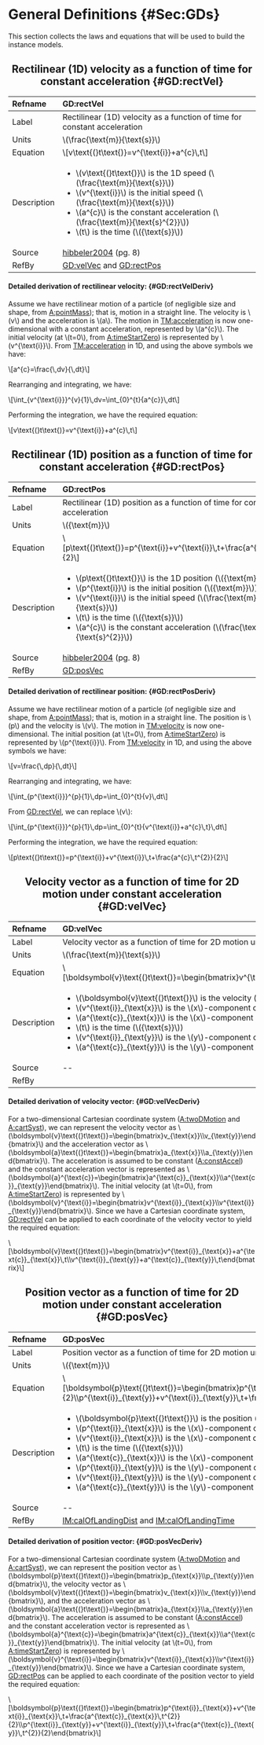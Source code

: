 # General Definitions {#Sec:GDs}

This section collects the laws and equations that will be used to build the instance models.

<div align="center">

## Rectilinear (1D) velocity as a function of time for constant acceleration {#GD:rectVel}

</div>

|Refname    |GD:rectVel                                                                                                                                                                                                                                                                                                          |
|:----------|:-------------------------------------------------------------------------------------------------------------------------------------------------------------------------------------------------------------------------------------------------------------------------------------------------------------------|
|Label      |Rectilinear (1D) velocity as a function of time for constant acceleration                                                                                                                                                                                                                                           |
|Units      |\\(\frac{\text{m}}{\text{s}}\\)                                                                                                                                                                                                                                                                                     |
|Equation   |\\[v\text{(}t\text{)}=v^{\text{i}}+a^{c}\\,t\\]                                                                                                                                                                                                                                                                     |
|Description|<ul><li>\\(v\text{(}t\text{)}\\) is the 1D speed (\\(\frac{\text{m}}{\text{s}}\\))</li><li>\\(v^{\text{i}}\\) is the initial speed (\\(\frac{\text{m}}{\text{s}}\\))</li><li>\\(a^{c}\\) is the constant acceleration (\\(\frac{\text{m}}{\text{s}^{2}}\\))</li><li>\\(t\\) is the time (\\({\text{s}}\\))</li></ul>|
|Source     |[hibbeler2004](./SecReferences.md#hibbeler2004) (pg. 8)                                                                                                                                                                                                                                                             |
|RefBy      |[GD:velVec](./SecGDs.md#GD:velVec) and [GD:rectPos](./SecGDs.md#GD:rectPos)                                                                                                                                                                                                                                         |

#### Detailed derivation of rectilinear velocity: {#GD:rectVelDeriv}

Assume we have rectilinear motion of a particle (of negligible size and shape, from [A:pointMass](./SecAssumps.md#pointMass)); that is, motion in a straight line. The velocity is \\(v\\) and the acceleration is \\(a\\). The motion in [TM:acceleration](./SecTMs.md#TM:acceleration) is now one-dimensional with a constant acceleration, represented by \\(a^{c}\\). The initial velocity (at \\(t=0\\), from [A:timeStartZero](./SecAssumps.md#timeStartZero)) is represented by \\(v^{\text{i}}\\). From [TM:acceleration](./SecTMs.md#TM:acceleration) in 1D, and using the above symbols we have:

\\[a^{c}=\frac{\\,dv}{\\,dt}\\]

Rearranging and integrating, we have:

\\[\int\_{v^{\text{i}}}^{v}{1}\\,dv=\int\_{0}^{t}{a^{c}}\\,dt\\]

Performing the integration, we have the required equation:

\\[v\text{(}t\text{)}=v^{\text{i}}+a^{c}\\,t\\]

<div align="center">

## Rectilinear (1D) position as a function of time for constant acceleration {#GD:rectPos}

</div>

|Refname    |GD:rectPos                                                                                                                                                                                                                                                                                                                                                                    |
|:----------|:-----------------------------------------------------------------------------------------------------------------------------------------------------------------------------------------------------------------------------------------------------------------------------------------------------------------------------------------------------------------------------|
|Label      |Rectilinear (1D) position as a function of time for constant acceleration                                                                                                                                                                                                                                                                                                     |
|Units      |\\({\text{m}}\\)                                                                                                                                                                                                                                                                                                                                                              |
|Equation   |\\[p\text{(}t\text{)}=p^{\text{i}}+v^{\text{i}}\\,t+\frac{a^{c}\\,t^{2}}{2}\\]                                                                                                                                                                                                                                                                                                |
|Description|<ul><li>\\(p\text{(}t\text{)}\\) is the 1D position (\\({\text{m}}\\))</li><li>\\(p^{\text{i}}\\) is the initial position (\\({\text{m}}\\))</li><li>\\(v^{\text{i}}\\) is the initial speed (\\(\frac{\text{m}}{\text{s}}\\))</li><li>\\(t\\) is the time (\\({\text{s}}\\))</li><li>\\(a^{c}\\) is the constant acceleration (\\(\frac{\text{m}}{\text{s}^{2}}\\))</li></ul>|
|Source     |[hibbeler2004](./SecReferences.md#hibbeler2004) (pg. 8)                                                                                                                                                                                                                                                                                                                       |
|RefBy      |[GD:posVec](./SecGDs.md#GD:posVec)                                                                                                                                                                                                                                                                                                                                            |

#### Detailed derivation of rectilinear position: {#GD:rectPosDeriv}

Assume we have rectilinear motion of a particle (of negligible size and shape, from [A:pointMass](./SecAssumps.md#pointMass)); that is, motion in a straight line. The position is \\(p\\) and the velocity is \\(v\\). The motion in [TM:velocity](./SecTMs.md#TM:velocity) is now one-dimensional. The initial position (at \\(t=0\\), from [A:timeStartZero](./SecAssumps.md#timeStartZero)) is represented by \\(p^{\text{i}}\\). From [TM:velocity](./SecTMs.md#TM:velocity) in 1D, and using the above symbols we have:

\\[v=\frac{\\,dp}{\\,dt}\\]

Rearranging and integrating, we have:

\\[\int\_{p^{\text{i}}}^{p}{1}\\,dp=\int\_{0}^{t}{v}\\,dt\\]

From [GD:rectVel](./SecGDs.md#GD:rectVel), we can replace \\(v\\):

\\[\int\_{p^{\text{i}}}^{p}{1}\\,dp=\int\_{0}^{t}{v^{\text{i}}+a^{c}\\,t}\\,dt\\]

Performing the integration, we have the required equation:

\\[p\text{(}t\text{)}=p^{\text{i}}+v^{\text{i}}\\,t+\frac{a^{c}\\,t^{2}}{2}\\]

<div align="center">

## Velocity vector as a function of time for 2D motion under constant acceleration {#GD:velVec}

</div>

|Refname    |GD:velVec                                                                                                                                                                                                                                                                                                                                                                                                                                                                                                                                                                                                                                                         |
|:----------|:-----------------------------------------------------------------------------------------------------------------------------------------------------------------------------------------------------------------------------------------------------------------------------------------------------------------------------------------------------------------------------------------------------------------------------------------------------------------------------------------------------------------------------------------------------------------------------------------------------------------------------------------------------------------|
|Label      |Velocity vector as a function of time for 2D motion under constant acceleration                                                                                                                                                                                                                                                                                                                                                                                                                                                                                                                                                                                   |
|Units      |\\(\frac{\text{m}}{\text{s}}\\)                                                                                                                                                                                                                                                                                                                                                                                                                                                                                                                                                                                                                                   |
|Equation   |\\[\boldsymbol{v}\text{(}t\text{)}=\begin{bmatrix}v^{\text{i}}\_{\text{x}}+a^{\text{c}}\_{\text{x}}\\,t\\\\v^{\text{i}}\_{\text{y}}+a^{\text{c}}\_{\text{y}}\\,t\end{bmatrix}\\]                                                                                                                                                                                                                                                                                                                                                                                                                                                                                  |
|Description|<ul><li>\\(\boldsymbol{v}\text{(}t\text{)}\\) is the velocity (\\(\frac{\text{m}}{\text{s}}\\))</li><li>\\(v^{\text{i}}\_{\text{x}}\\) is the \\(x\\)-component of initial velocity (\\(\frac{\text{m}}{\text{s}}\\))</li><li>\\(a^{\text{c}}\_{\text{x}}\\) is the \\(x\\)-component of constant acceleration (\\(\frac{\text{m}}{\text{s}^{2}}\\))</li><li>\\(t\\) is the time (\\({\text{s}}\\))</li><li>\\(v^{\text{i}}\_{\text{y}}\\) is the \\(y\\)-component of initial velocity (\\(\frac{\text{m}}{\text{s}}\\))</li><li>\\(a^{\text{c}}\_{\text{y}}\\) is the \\(y\\)-component of constant acceleration (\\(\frac{\text{m}}{\text{s}^{2}}\\))</li></ul>|
|Source     |--                                                                                                                                                                                                                                                                                                                                                                                                                                                                                                                                                                                                                                                                |
|RefBy      |                                                                                                                                                                                                                                                                                                                                                                                                                                                                                                                                                                                                                                                                  |

#### Detailed derivation of velocity vector: {#GD:velVecDeriv}

For a two-dimensional Cartesian coordinate system ([A:twoDMotion](./SecAssumps.md#twoDMotion) and [A:cartSyst](./SecAssumps.md#cartSyst)), we can represent the velocity vector as \\(\boldsymbol{v}\text{(}t\text{)}=\begin{bmatrix}v\_{\text{x}}\\\\v\_{\text{y}}\end{bmatrix}\\) and the acceleration vector as \\(\boldsymbol{a}\text{(}t\text{)}=\begin{bmatrix}a\_{\text{x}}\\\\a\_{\text{y}}\end{bmatrix}\\). The acceleration is assumed to be constant ([A:constAccel](./SecAssumps.md#constAccel)) and the constant acceleration vector is represented as \\(\boldsymbol{a}^{\text{c}}=\begin{bmatrix}a^{\text{c}}\_{\text{x}}\\\\a^{\text{c}}\_{\text{y}}\end{bmatrix}\\). The initial velocity (at \\(t=0\\), from [A:timeStartZero](./SecAssumps.md#timeStartZero)) is represented by \\(\boldsymbol{v}^{\text{i}}=\begin{bmatrix}v^{\text{i}}\_{\text{x}}\\\\v^{\text{i}}\_{\text{y}}\end{bmatrix}\\). Since we have a Cartesian coordinate system, [GD:rectVel](./SecGDs.md#GD:rectVel) can be applied to each coordinate of the velocity vector to yield the required equation:

\\[\boldsymbol{v}\text{(}t\text{)}=\begin{bmatrix}v^{\text{i}}\_{\text{x}}+a^{\text{c}}\_{\text{x}}\\,t\\\\v^{\text{i}}\_{\text{y}}+a^{\text{c}}\_{\text{y}}\\,t\end{bmatrix}\\]

<div align="center">

## Position vector as a function of time for 2D motion under constant acceleration {#GD:posVec}

</div>

|Refname    |GD:posVec                                                                                                                                                                                                                                                                                                                                                                                                                                                                                                                                                                                                                                                                                                                                                                                                                                                        |
|:----------|:----------------------------------------------------------------------------------------------------------------------------------------------------------------------------------------------------------------------------------------------------------------------------------------------------------------------------------------------------------------------------------------------------------------------------------------------------------------------------------------------------------------------------------------------------------------------------------------------------------------------------------------------------------------------------------------------------------------------------------------------------------------------------------------------------------------------------------------------------------------|
|Label      |Position vector as a function of time for 2D motion under constant acceleration                                                                                                                                                                                                                                                                                                                                                                                                                                                                                                                                                                                                                                                                                                                                                                                  |
|Units      |\\({\text{m}}\\)                                                                                                                                                                                                                                                                                                                                                                                                                                                                                                                                                                                                                                                                                                                                                                                                                                                 |
|Equation   |\\[\boldsymbol{p}\text{(}t\text{)}=\begin{bmatrix}p^{\text{i}}\_{\text{x}}+v^{\text{i}}\_{\text{x}}\\,t+\frac{a^{\text{c}}\_{\text{x}}\\,t^{2}}{2}\\\\p^{\text{i}}\_{\text{y}}+v^{\text{i}}\_{\text{y}}\\,t+\frac{a^{\text{c}}\_{\text{y}}\\,t^{2}}{2}\end{bmatrix}\\]                                                                                                                                                                                                                                                                                                                                                                                                                                                                                                                                                                                           |
|Description|<ul><li>\\(\boldsymbol{p}\text{(}t\text{)}\\) is the position (\\({\text{m}}\\))</li><li>\\(p^{\text{i}}\_{\text{x}}\\) is the \\(x\\)-component of initial position (\\({\text{m}}\\))</li><li>\\(v^{\text{i}}\_{\text{x}}\\) is the \\(x\\)-component of initial velocity (\\(\frac{\text{m}}{\text{s}}\\))</li><li>\\(t\\) is the time (\\({\text{s}}\\))</li><li>\\(a^{\text{c}}\_{\text{x}}\\) is the \\(x\\)-component of constant acceleration (\\(\frac{\text{m}}{\text{s}^{2}}\\))</li><li>\\(p^{\text{i}}\_{\text{y}}\\) is the \\(y\\)-component of initial position (\\({\text{m}}\\))</li><li>\\(v^{\text{i}}\_{\text{y}}\\) is the \\(y\\)-component of initial velocity (\\(\frac{\text{m}}{\text{s}}\\))</li><li>\\(a^{\text{c}}\_{\text{y}}\\) is the \\(y\\)-component of constant acceleration (\\(\frac{\text{m}}{\text{s}^{2}}\\))</li></ul>|
|Source     |--                                                                                                                                                                                                                                                                                                                                                                                                                                                                                                                                                                                                                                                                                                                                                                                                                                                               |
|RefBy      |[IM:calOfLandingDist](./SecIMs.md#IM:calOfLandingDist) and [IM:calOfLandingTime](./SecIMs.md#IM:calOfLandingTime)                                                                                                                                                                                                                                                                                                                                                                                                                                                                                                                                                                                                                                                                                                                                                |

#### Detailed derivation of position vector: {#GD:posVecDeriv}

For a two-dimensional Cartesian coordinate system ([A:twoDMotion](./SecAssumps.md#twoDMotion) and [A:cartSyst](./SecAssumps.md#cartSyst)), we can represent the position vector as \\(\boldsymbol{p}\text{(}t\text{)}=\begin{bmatrix}p\_{\text{x}}\\\\p\_{\text{y}}\end{bmatrix}\\), the velocity vector as \\(\boldsymbol{v}\text{(}t\text{)}=\begin{bmatrix}v\_{\text{x}}\\\\v\_{\text{y}}\end{bmatrix}\\), and the acceleration vector as \\(\boldsymbol{a}\text{(}t\text{)}=\begin{bmatrix}a\_{\text{x}}\\\\a\_{\text{y}}\end{bmatrix}\\). The acceleration is assumed to be constant ([A:constAccel](./SecAssumps.md#constAccel)) and the constant acceleration vector is represented as \\(\boldsymbol{a}^{\text{c}}=\begin{bmatrix}a^{\text{c}}\_{\text{x}}\\\\a^{\text{c}}\_{\text{y}}\end{bmatrix}\\). The initial velocity (at \\(t=0\\), from [A:timeStartZero](./SecAssumps.md#timeStartZero)) is represented by \\(\boldsymbol{v}^{\text{i}}=\begin{bmatrix}v^{\text{i}}\_{\text{x}}\\\\v^{\text{i}}\_{\text{y}}\end{bmatrix}\\). Since we have a Cartesian coordinate system, [GD:rectPos](./SecGDs.md#GD:rectPos) can be applied to each coordinate of the position vector to yield the required equation:

\\[\boldsymbol{p}\text{(}t\text{)}=\begin{bmatrix}p^{\text{i}}\_{\text{x}}+v^{\text{i}}\_{\text{x}}\\,t+\frac{a^{\text{c}}\_{\text{x}}\\,t^{2}}{2}\\\\p^{\text{i}}\_{\text{y}}+v^{\text{i}}\_{\text{y}}\\,t+\frac{a^{\text{c}}\_{\text{y}}\\,t^{2}}{2}\end{bmatrix}\\]
